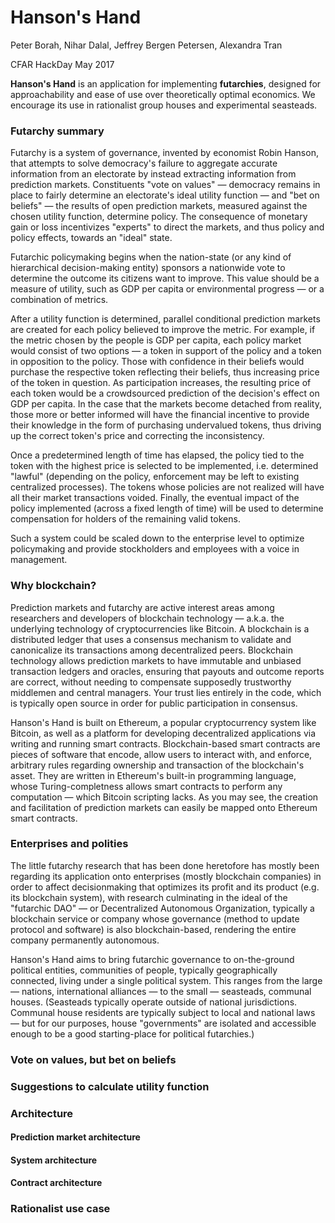 # Hanson's Hand

Peter Borah, Nihar Dalal, Jeffrey Bergen Petersen, Alexandra Tran

CFAR HackDay May 2017

**Hanson's Hand**
is an application for implementing **futarchies**, designed for approachability and ease of use over theoretically optimal economics. We encourage its use in rationalist group houses and experimental seasteads.

### Futarchy summary

Futarchy is a system of governance, invented by economist Robin Hanson, that attempts to solve democracy's failure to aggregate accurate information from an electorate by instead extracting information from prediction markets. Constituents "vote on values" — democracy remains in place to fairly determine an electorate's ideal utility function — and "bet on beliefs" — the results of open prediction markets, measured against the chosen utility function, determine policy. The consequence of monetary gain or loss incentivizes "experts" to direct the markets, and thus policy and policy effects, towards an "ideal" state.

Futarchic policymaking begins when the nation-state (or any kind of hierarchical decision-making entity) sponsors a nationwide vote to determine the outcome its citizens want to improve. This value should be a measure of utility, such as GDP per capita or environmental progress — or a combination of metrics. 

After a utility function is determined, parallel conditional prediction markets are created for each policy believed to improve the metric. For example, if the metric chosen by the people is GDP per capita, each policy market would consist of two options — a token in support of the policy and a token in opposition to the policy. Those with confidence in their beliefs would purchase the respective token reflecting their beliefs, thus increasing price of the token in question. As participation increases, the resulting price of each token would be a crowdsourced prediction of the decision's effect on GDP per capita. In the case that the markets become detached from reality, those more or better informed will have the financial incentive to provide their knowledge in the form of purchasing undervalued tokens, thus driving up the correct token's price and correcting the inconsistency.

Once a predetermined length of time has elapsed, the policy tied to the token with the highest price is selected to be implemented, i.e. determined "lawful" (depending on the policy, enforcement may be left to existing centralized processes). The tokens whose policies are not realized will have all their market transactions voided. Finally, the eventual impact of the policy implemented (across a fixed length of time) will be used to determine compensation for holders of the remaining valid tokens.

Such a system could be scaled down to the enterprise level to optimize policymaking and provide stockholders and employees with a voice in management.


### Why blockchain?

Prediction markets and futarchy are active interest areas among researchers and developers of blockchain technology — a.k.a. the underlying technology of cryptocurrencies like Bitcoin. A blockchain is a distributed ledger that uses a consensus mechanism to validate and canonicalize its transactions among decentralized peers. Blockchain technology allows prediction markets to have immutable and unbiased transaction ledgers and oracles, ensuring that payouts and outcome reports are correct, without needing to compensate supposedly trustworthy middlemen and central managers. Your trust lies entirely in the code, which is typically open source in order for public participation in consensus.

Hanson's Hand is built on Ethereum, a popular cryptocurrency system like Bitcoin, as well as a platform for developing decentralized applications via writing and running smart contracts. Blockchain-based smart contracts are pieces of software that encode, allow users to interact with, and enforce, arbitrary rules regarding ownership and transaction of the blockchain's asset. They are written in Ethereum's built-in programming language, whose Turing-completness allows smart contracts to perform any computation — which Bitcoin scripting lacks. As you may see, the creation and facilitation of prediction markets can easily be mapped onto Ethereum smart contracts.

### Enterprises and polities

The little futarchy research that has been done heretofore has mostly been regarding its application onto enterprises (mostly blockchain companies) in order to affect decisionmaking that optimizes its profit and its product (e.g. its blockchain system), with research culminating in the ideal of the "futarchic DAO" — or Decentralized Autonomous Organization, typically a blockchain service or company whose governance (method to update protocol and software) is also blockchain-based, rendering the entire company permanently autonomous.

Hanson's Hand aims to bring futarchic governance to on-the-ground political entities, communities of people, typically geographically connected, living under a single political system. This ranges from the large — nations, international alliances — to the small — seasteads, communal houses. (Seasteads typically operate outside of national jurisdictions. Communal house residents are typically subject to local and national laws — but for our purposes, house "governments" are isolated and accessible enough to be a good starting-place for political futarchies.)

### Vote on values, but bet on beliefs
### Suggestions to calculate utility function
### Architecture
#### Prediction market architecture
#### System architecture 
#### Contract architecture
### Rationalist use case
